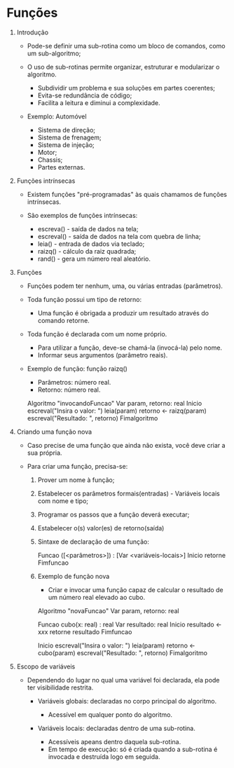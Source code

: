 # Funções

1. Introdução

    - Pode-se definir uma sub-rotina como um bloco de comandos, como um sub-algoritmo;
    - O uso de sub-rotinas permite organizar, estruturar e modularizar o algoritmo.
        
        - Subdividir um problema e sua soluções em partes coerentes;
        - Evita-se redundância de código;
        - Facilita a leitura e diminui a complexidade.
    
    - Exemplo: Automóvel

        - Sistema de direção;
        - Sistema de frenagem;
        - Sistema de injeção;
        - Motor;
        - Chassis;
        - Partes externas.

2. Funções intrínsecas

    - Existem funções "pré-programadas" às quais chamamos de funções intrínsecas.
    - São exemplos de funções intrínsecas:

        - escreva() - saída de dados na tela;
        - escreval() - saída de dados na tela com quebra de linha;
        - leia() - entrada de dados via teclado;
        - raizq() - cálculo da raiz quadrada;
        - rand() - gera um número real aleatório.

3. Funções

    - Funções podem ter nenhum, uma, ou várias entradas (parâmetros).
    - Toda função possui um tipo de retorno:

        - Uma função é obrigada a produzir um resultado através do comando retorne.
    
    - Toda função é declarada com um nome próprio.
    
        - Para utilizar a função, deve-se chamá-la (invocá-la) pelo nome.
        - Informar seus argumentos (parâmetro reais).
    
    - Exemplo de função: função raizq()

        - Parâmetros: número real.
        - Retorno: número real.

        Algoritmo "invocandoFuncao"
        Var
            param, retorno: real
        Inicio
            escreval("Insira o valor: ")
            leia(param)
            retorno <- raizq(param)
            escreval("Resultado: ", retorno)
        Fimalgoritmo

4. Criando uma função nova

    - Caso precise de uma função que ainda não exista, você deve criar a sua própria.
    - Para criar uma função, precisa-se:
        
        1. Prover um nome à função;
        2. Estabelecer os parâmetros formais(entradas) - Variáveis locais com nome e tipo;
        3. Programar os passos que a função deverá executar;
        4. Estabelecer o(s) valor(es) de retorno(saída)
        5. Sintaxe de declaração de uma função:

            Funcao <nome>([<parâmetros>]) : <tipo-retorno>
                [Var <variáveis-locais>]
            Inicio
                <bloco-de-comandos>
                retorne <valor-retorno>
            Fimfuncao
        
        6. Exemplo de função nova
            - Criar e invocar uma função capaz de calcular o resultado de um número real elevado ao cubo.

            Algoritmo "novaFuncao"
            Var
                param, retorno: real
            
            Funcao cubo(x: real) : real
                Var resultado: real
            Inicio
                resultado <- x*x*x
                retorne resultado
            Fimfuncao

            Inicio
                escreval("Insira o valor: ")
                leia(param)
                retorno <- cubo(param)
                escreval("Resultado: ", retorno)
            Fimalgoritmo

5. Escopo de variáveis

    - Dependendo do lugar no qual uma variável foi declarada, ela pode ter visibilidade restrita.

        - Variáveis globais: declaradas no corpo principal do algoritmo. 
            
            - Acessível em qualquer ponto do algoritmo.

        - Variáveis locais: declaradas dentro de uma sub-rotina.
            
            - Acessíveis apeans dentro daquela sub-rotina.
            - Em tempo de execução: só é criada quando a sub-rotina é invocada e destruída logo em seguida.